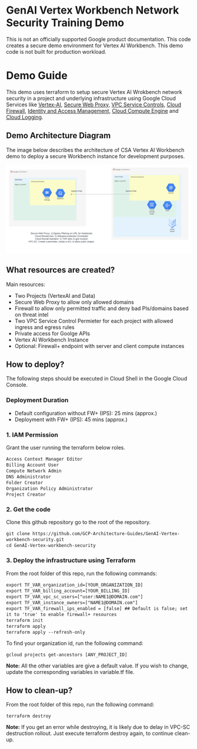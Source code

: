 # GenAI Vertex Workbench Network Security Training Demo


This is not an officially supported Google product documentation.
This code creates a secure demo environment for Vertex AI Workbench. This demo code is not built for production workload. 


# Demo Guide
This demo uses terraform to setup secure Vertex AI Wrokbench network security in a project and underlying infrastructure using Google Cloud Services like  [Vertex-AI](https://cloud.google.com/vertex-ai), [Secure Web Proxy](https://cloud.google.com/secure-web-proxy), [VPC Service Controls](https://cloud.google.com/vpc-service-controls), [Cloud Firewall](https://cloud.google.com/firewall), [Identity and Access Management](https://cloud.google.com/iam), [Cloud Compute Engine](https://cloud.google.com/compute) and [Cloud Logging](https://cloud.google.com/logging).


## Demo Architecture Diagram
The image below describes the architecture of CSA Vertex AI Workbench demo to deploy a secure Workbench instance for development purposes.

![Architecture Diagram](./architecture.png)



## What resources are created?
Main resources:
- Two Projects (VertexAI and Data)
- Secure Web Proxy to allow only allowed domains
- Firewall to allow only permitted traffic and deny bad PIs/domains based on threat intel
- Two VPC Service Control Permieter for each project with allowed ingress and egress rules
- Private access for Goolge APIs
- Vertex AI Workbench Instance
- Optional: Firewall+ endpoint with server and client compute instances




## How to deploy?
The following steps should be executed in Cloud Shell in the Google Cloud Console. 

### Deployment Duration
- Default configuration without FW+ (IPS): 25 mins (approx.)
- Deployment with FW+ (IPS): 45 mins (approx.)

### 1. IAM Permission 
Grant the user running the terraform below roles.
``` 
Access Context Manager Editor
Billing Account User
Compute Network Admin
DNS Administrator
Folder Creator
Organization Policy Administrator
Project Creator
```


### 2. Get the code
Clone this github repository go to the root of the repository.

``` 
git clone https://github.com/GCP-Architecture-Guides/GenAI-Vertex-workbench-security.git
cd GenAI-Vertex-workbench-security
```

### 3. Deploy the infrastructure using Terraform


From the root folder of this repo, run the following commands:

```
export TF_VAR_organization_id=[YOUR_ORGANIZATION_ID]
export TF_VAR_billing_account=[YOUR_BILLING_ID]
export TF_VAR_vpc_sc_users=["user:NAME1@DOMAIN.com"]
export TF_VAR_instance_owners=["NAME1@DOMAIN.com"]
export TF_VAR_firewall_ips_enabled = [false] ## Default is false; set it to 'true' to enable firewall+ resources
terraform init
terraform apply
terraform apply --refresh-only
```

To find your organization id, run the following command: 
```
gcloud projects get-ancestors [ANY_PROJECT_ID]
```


**Note:** All the other variables are give a default value. If you wish to change, update the corresponding variables in variable.tf file.



## How to clean-up?

From the root folder of this repo, run the following command:
```
terraform destroy
```
**Note:** If you get an error while destroying, it is likely due to delay in VPC-SC destruction rollout. Just execute terraform destroy again, to continue clean-up.
